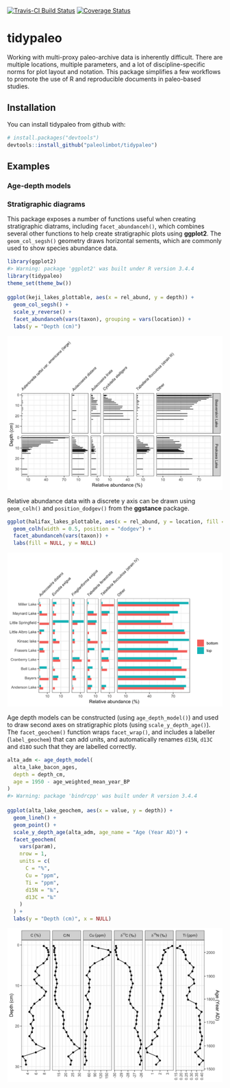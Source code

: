 
<!-- README.md is generated from README.Rmd. Please edit that file -->
[![Travis-CI Build Status](https://travis-ci.org/paleolimbot/tidypaleo.svg?branch=master)](https://travis-ci.org/paleolimbot/tidypaleo) [![Coverage Status](https://img.shields.io/codecov/c/github/paleolimbot/tidypaleo/master.svg)](https://codecov.io/github/paleolimbot/tidypaleo?branch=master)

tidypaleo
=========

Working with multi-proxy paleo-archive data is inherently difficult. There are multiple locations, multiple parameters, and a lot of discipline-specific norms for plot layout and notation. This package simplifies a few workflows to promote the use of R and reproducible documents in paleo-based studies.

Installation
------------

You can install tidypaleo from github with:

``` r
# install.packages("devtools")
devtools::install_github("paleolimbot/tidypaleo")
```

Examples
--------

### Age-depth models

### Stratigraphic diagrams

This package exposes a number of functions useful when creating stratigraphic diatrams, including `facet_abundanceh()`, which combines several other functions to help create stratigraphic plots using **ggplot2**. The `geom_col_segsh()` geometry draws horizontal sements, which are commonly used to show species abundance data.

``` r
library(ggplot2)
#> Warning: package 'ggplot2' was built under R version 3.4.4
library(tidypaleo)
theme_set(theme_bw())

ggplot(keji_lakes_plottable, aes(x = rel_abund, y = depth)) +
  geom_col_segsh() +
  scale_y_reverse() +
  facet_abundanceh(vars(taxon), grouping = vars(location)) +
  labs(y = "Depth (cm)")
```

![](README-keji-strat-1.png)

Relative abundance data with a discrete y axis can be drawn using `geom_colh()` and `position_dodgev()` from the **ggstance** package.

``` r
ggplot(halifax_lakes_plottable, aes(x = rel_abund, y = location, fill = sample_type)) +
  geom_colh(width = 0.5, position = "dodgev") +
  facet_abundanceh(vars(taxon)) +
  labs(fill = NULL, y = NULL)
```

![](README-halifax-lakes-plot-1.png)

Age depth models can be constructed (using `age_depth_model()`) and used to draw second axes on stratigraphic plots (using `scale_y_depth_age()`). The `facet_geochem()` function wraps `facet_wrap()`, and includes a labeller (`label_geochem`) that can add units, and automatically renames `d15N`, `d13C` and `d18O` such that they are labelled correctly.

``` r
alta_adm <- age_depth_model(
  alta_lake_bacon_ages, 
  depth = depth_cm,
  age = 1950 - age_weighted_mean_year_BP
)
#> Warning: package 'bindrcpp' was built under R version 3.4.4

ggplot(alta_lake_geochem, aes(x = value, y = depth)) +
  geom_lineh() +
  geom_point() +
  scale_y_depth_age(alta_adm, age_name = "Age (Year AD)") +
  facet_geochem(
    vars(param), 
    nrow = 1, 
    units = c(
      C = "%",
      Cu = "ppm",
      Ti = "ppm",
      d15N = "‰",
      d13C = "‰"
    )
  ) +
  labs(y = "Depth (cm)", x = NULL)
```

![](README-alta-strat-1.png)
